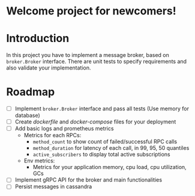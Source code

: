 # Welcome project for newcomers!

# Introduction
In this project you have to implement a message broker, based on `broker.Broker`
interface. There are unit tests to specify requirements and also validate your implementation.

# Roadmap
- [ ] Implement `broker.Broker` interface and pass all tests (Use memory for database)
- [ ] Create *dockerfile* and *docker-compose* files for your deployment
- [ ] Add basic logs and prometheus metrics
  - Metrics for each RPCs:
    - `method_count` to show count of failed/successful RPC calls
    - `method_duration` for latency of each call, in 99, 95, 50 quantiles
    - `active_subscribers` to display total active subscriptions
  - Env metrics:
    - Metrics for your application memory, cpu load, cpu utilization, GCs
- [ ] Implement gRPC API for the broker and main functionalities
- [ ] Persist messages in cassandra
